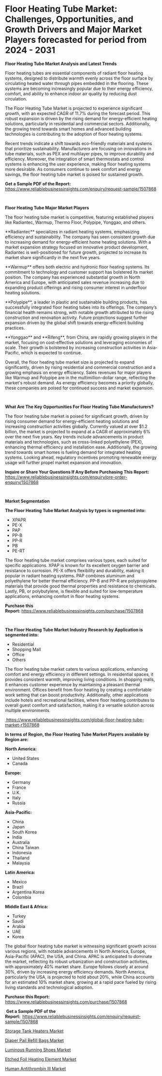 <p><h1>Floor Heating Tube Market: Challenges, Opportunities, and Growth Drivers and Major Market Players forecasted for period from 2024 - 2031</h1></p><p><strong>Floor Heating Tube Market Analysis and Latest Trends</strong></p>
<p><p>Floor heating tubes are essential components of radiant floor heating systems, designed to distribute warmth evenly across the floor surface by circulating heated water through pipes embedded in the flooring. These systems are becoming increasingly popular due to their energy efficiency, comfort, and ability to enhance indoor air quality by reducing dust circulation.</p><p>The Floor Heating Tube Market is projected to experience significant growth, with an expected CAGR of 11.7% during the forecast period. This robust expansion is driven by the rising demand for energy-efficient heating solutions, particularly in residential and commercial sectors. Additionally, the growing trend towards smart homes and advanced building technologies is contributing to the adoption of floor heating systems. </p><p>Recent trends indicate a shift towards eco-friendly materials and systems that prioritize sustainability. Manufacturers are focusing on innovations in tube materials, such as PEX and multilayer pipes, to improve durability and efficiency. Moreover, the integration of smart thermostats and control systems is enhancing the user experience, making floor heating systems more desirable. As consumers continue to seek comfort and energy savings, the floor heating tube market is poised for sustained growth.</p></p>
<p><strong>Get a Sample PDF of the Report:&nbsp;</strong> <a href="https://www.reliablebusinessinsights.com/enquiry/request-sample/1507868">https://www.reliablebusinessinsights.com/enquiry/request-sample/1507868</a></p>
<p>&nbsp;</p>
<p><strong>Floor Heating Tube Major Market Players</strong></p>
<p><p>The floor heating tube market is competitive, featuring established players like Radiantec, Warmup, Thermo Floor, Polypipe, Yonggao, and others. </p><p>**Radiantec** specializes in radiant heating systems, emphasizing efficiency and sustainability. The company has seen consistent growth due to increasing demand for energy-efficient home heating solutions. With a market expansion strategy focused on innovative product development, Radiantec is well-positioned for future growth, projected to increase its market share significantly in the next five years.</p><p>**Warmup** offers both electric and hydronic floor heating systems. Its commitment to technology and customer support has bolstered its market position. The company has experienced substantial growth in North America and Europe, with anticipated sales revenue increasing due to expanding product offerings and rising consumer interest in underfloor heating solutions.</p><p>**Polypipe**, a leader in plastic and sustainable building products, has successfully integrated floor heating tubes into its offerings. The company’s financial health remains strong, with notable growth attributed to the rising construction and renovation activity. Future projections suggest further expansion driven by the global shift towards energy-efficient building practices.</p><p>**Yonggao** and **Rifeng**, from China, are rapidly growing players in the market, focusing on cost-effective solutions and leveraging economies of scale. Their growth is bolstered by increasing construction activities in Asia-Pacific, which is expected to continue.</p><p>Overall, the floor heating tube market size is projected to expand significantly, driven by rising residential and commercial construction and a growing emphasis on energy efficiency. Sales revenues for major players like Warmup and Polypipe are in the multimillion-dollar range, reflecting the market's robust demand. As energy efficiency becomes a priority globally, these companies are poised for continued success and market expansion.</p></p>
<p>&nbsp;</p>
<p><strong>What Are The Key Opportunities For Floor Heating Tube Manufacturers?</strong></p>
<p><p>The floor heating tube market is poised for significant growth, driven by rising consumer demand for energy-efficient heating solutions and increasing construction activities globally. Currently valued at over $1.2 billion, the market is projected to expand at a CAGR of approximately 6% over the next five years. Key trends include advancements in product materials and technologies, such as cross-linked polyethylene (PEX), enhancing thermal efficiency and installation ease. Additionally, the growing trend towards smart homes is fueling demand for integrated heating systems. Looking ahead, regulatory incentives promoting renewable energy usage will further propel market expansion and innovation.</p></p>
<p><strong>Inquire or Share Your Questions If Any Before Purchasing This Report:</strong> <a href="https://www.reliablebusinessinsights.com/enquiry/pre-order-enquiry/1507868">https://www.reliablebusinessinsights.com/enquiry/pre-order-enquiry/1507868</a></p>
<p>&nbsp;</p>
<p><strong>Market Segmentation</strong></p>
<p><strong>The Floor Heating Tube Market Analysis by types is segmented into:</strong></p>
<p><ul><li>XPAPR</li><li>PE-X</li><li>PAP</li><li>PP-B</li><li>PP-R</li><li>PB</li><li>PE-RT</li></ul></p>
<p><p>The floor heating tube market comprises various types, each suited for specific applications. XPAP is known for its excellent oxygen barrier and resistance to corrosion. PE-X offers flexibility and durability, making it popular in radiant heating systems. PAP combines aluminum and polyethylene for better thermal efficiency. PP-B and PP-R are polypropylene materials that provide good thermal properties and resistance to chemicals. Lastly, PB, or polybutylene, is flexible and suited for low-temperature applications, enhancing comfort in floor heating systems.</p></p>
<p><strong>Purchase this Report:&nbsp;</strong><a href="https://www.reliablebusinessinsights.com/purchase/1507868">https://www.reliablebusinessinsights.com/purchase/1507868</a></p>
<p>&nbsp;</p>
<p><strong>The Floor Heating Tube Market Industry Research by Application is segmented into:</strong></p>
<p><ul><li>Residential</li><li>Shopping Mall</li><li>Office</li><li>Others</li></ul></p>
<p><p>The floor heating tube market caters to various applications, enhancing comfort and energy efficiency in different settings. In residential spaces, it provides consistent warmth, improving living conditions. In shopping malls, it enhances customer experience by maintaining a pleasant thermal environment. Offices benefit from floor heating by creating a comfortable work setting that can boost productivity. Additionally, other applications include hotels and recreational facilities, where floor heating contributes to overall guest comfort and satisfaction, making it a versatile solution across multiple environments.</p></p>
<p><a href="https://www.reliablebusinessinsights.com/global-floor-heating-tube-market-r1507868">&nbsp;https://www.reliablebusinessinsights.com/global-floor-heating-tube-market-r1507868</a></p>
<p><strong>In terms of Region, the Floor Heating Tube Market Players available by Region are:</strong></p>
<p>
    <p> <strong> North America: </strong>
        <ul>
            <li>United States</li>
            <li>Canada</li>
        </ul>
        </p> 
    <p> <strong> Europe: </strong>
        <ul>
            <li>Germany</li>
            <li>France</li>
            <li>U.K.</li>
            <li>Italy</li>
            <li>Russia</li>
        </ul>
        </p> 
    <p> <strong> Asia-Pacific: </strong>
        <ul>
            <li>China</li>
            <li>Japan</li>
            <li>South Korea</li>
            <li>India</li>
            <li>Australia</li>
            <li>China Taiwan</li>
            <li>Indonesia</li>
            <li>Thailand</li>
            <li>Malaysia</li>
        </ul>
        </p> 
    <p> <strong> Latin America: </strong>
        <ul>
            <li>Mexico</li>
            <li>Brazil</li>
            <li>Argentina Korea</li>
            <li>Colombia</li>
        </ul>
        </p> 
    <p> <strong> Middle East & Africa: </strong>
        <ul>
            <li>Turkey</li>
            <li>Saudi</li>
            <li>Arabia</li>
            <li>UAE</li>
            <li>Korea</li>
        </ul>
    </p>
    </p>
<p><p>The global floor heating tube market is witnessing significant growth across various regions, with notable advancements in North America, Europe, Asia-Pacific (APAC), the USA, and China. APAC is anticipated to dominate the market, reflecting its robust urbanization and construction activities, with approximately 40% market share. Europe follows closely at around 30%, driven by increasing energy efficiency demands. North America, particularly the USA, is projected to hold about 20%, while China accounts for an estimated 10% market share, growing at a rapid pace fueled by rising living standards and technological adoption.</p></p>
<p><strong>Purchase this Report: </strong><a href="https://www.reliablebusinessinsights.com/purchase/1507868">https://www.reliablebusinessinsights.com/purchase/1507868</a></p>
<p>&nbsp;<strong>Get a Sample PDF of the Report:&nbsp;&nbsp;</strong><a href="https://www.reliablebusinessinsights.com/enquiry/request-sample/1507868">https://www.reliablebusinessinsights.com/enquiry/request-sample/1507868</a></p>
<p><strong></strong></p>
<p><p><a href="https://medium.com/@gerardbarnes29/storage-tank-heaters-market-research-report-includes-analysis-on-market-size-share-and-growth-rate-7751d32dc307?postPublishedType=repub">Storage Tank Heaters Market</a></p><p><a href="https://issuu.com/reportprime-2/docs/diaper-pail-refill-bags-market-size_9be1a858dc9a85">Diaper Pail Refill Bags Market</a></p><p><a href="https://issuu.com/reportprime-2/docs/luminous-running-shoes-market-size-_a778fee232a201">Luminous Running Shoes Market</a></p><p><a href="https://medium.com/@gerardbarnes29/emerging-etched-foil-heating-element-market-opportunities-market-analysis-for-investors-and-ab3370d7f874?postPublishedType=repub">Etched Foil Heating Element Market</a></p><p><a href="https://www.linkedin.com/pulse/what-influencing-future-human-antithrombin-iii-market-epv7c?trackingId=FJdJYaz8SM6wSg7y0yY0sA%3D%3D">Human Antithrombin III Market</a></p></p>